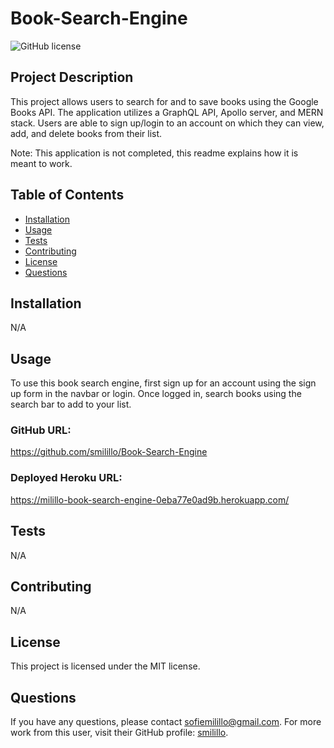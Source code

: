 # Book-Search-Engine
  ![GitHub license](https://img.shields.io/badge/license-MIT-blue.svg)

  ## Project Description 
  This project allows users to search for and to save books using the Google Books API. The application utilizes a GraphQL API, Apollo server, and MERN stack. Users are able to sign up/login to an account on which they can view, add, and delete books from their list. 

  Note: This application is not completed, this readme explains how it is meant to work.
  
  ## Table of Contents
  - [Installation](#installation)
  - [Usage](#usage)
  - [Tests](#tests)
  - [Contributing](#contributing)
  - [License](#license)
  - [Questions](#questions)

  ## Installation
  N/A

  ## Usage 
  To use this book search engine, first sign up for an account using the sign up form in the navbar or login. Once logged in, search books using the search bar to add to your list.

  ### GitHub URL:
  https://github.com/smilillo/Book-Search-Engine

  ### Deployed Heroku URL:
  https://milillo-book-search-engine-0eba77e0ad9b.herokuapp.com/

  ## Tests
  N/A

  ## Contributing
  N/A 
  
  ## License
  This project is licensed under the MIT license.
 
  ## Questions
  If you have any questions, please contact sofiemilillo@gmail.com. For more work from this user, visit their GitHub profile: [smilillo](https://github.com/smilillo).
